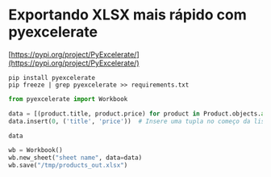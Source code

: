 # Exportando XLSX mais rápido com pyexcelerate

[https://pypi.org/project/PyExcelerate/](https://pypi.org/project/PyExcelerate/)

```
pip install pyexcelerate
pip freeze | grep pyexcelerate >> requirements.txt
```

```python
from pyexcelerate import Workbook

data = [(product.title, product.price) for product in Product.objects.all()]
data.insert(0, ('title', 'price'))  # Insere uma tupla no começo da lista.

data

wb = Workbook()
wb.new_sheet("sheet name", data=data)
wb.save("/tmp/products_out.xlsx")
```
